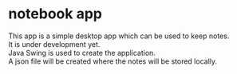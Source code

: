 # notebook app
This app is a simple desktop app which can be used to keep notes.  
It is under development yet.  
Java Swing is used to create the application.  
A json file will be created where the notes will be stored locally.  
